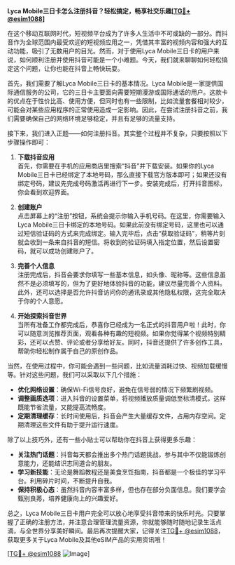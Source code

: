 **Lyca Mobile三日卡怎么注册抖音？轻松搞定，畅享社交乐趣[[TG💪+ @esim1088](https://t.me/s/esim1088)]**

在这个移动互联网时代，短视频平台成为了许多人生活中不可或缺的一部分。而抖音作为全球范围内最受欢迎的短视频应用之一，凭借其丰富的视频内容和强大的互动功能，吸引了无数用户的目光。然而，对于使用Lyca Mobile三日卡的用户来说，如何顺利注册并使用抖音可能是一个小难题。今天，我们就来聊聊如何轻松搞定这个问题，让你也能在抖音上畅快玩耍。

首先，我们需要了解Lyca Mobile三日卡的基本情况。Lyca Mobile是一家提供国际通信服务的公司，它的三日卡主要面向需要短期漫游或国际通话的用户。这款卡的优点在于性价比高、使用方便，但同时也有一些限制，比如流量套餐相对较少，可能会对某些应用程序的正常使用造成一定影响。因此，在尝试注册抖音之前，我们需要确保自己的网络环境足够稳定，并且有足够的流量支持。

接下来，我们进入正题——如何注册抖音。其实整个过程并不复杂，只要按照以下步骤操作即可：

1. **下载抖音应用**  
   首先，你需要在手机的应用商店里搜索“抖音”并下载安装。如果你的Lyca Mobile三日卡已经绑定了本地号码，那么直接下载官方版本即可；如果还没有绑定号码，建议先完成号码激活再进行下一步。安装完成后，打开抖音图标，你会看到欢迎界面。

2. **创建账户**  
   点击屏幕上的“注册”按钮，系统会提示你输入手机号码。在这里，你需要输入Lyca Mobile三日卡绑定的本地号码。如果此前没有绑定号码，这里也可以通过短信验证码的方式来完成绑定。输入完毕后，点击“获取验证码”，稍等片刻就会收到一条来自抖音的短信。将收到的验证码填入指定位置，然后设置密码，就可以成功创建账户了。

3. **完善个人信息**  
   注册完成后，抖音会要求你填写一些基本信息，如头像、昵称等。这些信息虽然不是必须填写的，但为了更好地体验抖音的功能，建议尽量完善个人资料。此外，还可以选择是否允许抖音访问你的通讯录或其他隐私权限，这完全取决于你的个人意愿。

4. **开始探索抖音世界**  
   当所有准备工作都完成后，恭喜你已经成为一名正式的抖音用户啦！此时，你可以随意浏览推荐页面，观看各种有趣的短视频。如果你觉得某个视频特别精彩，还可以点赞、评论或者分享给好友。同时，抖音还提供了许多创作工具，帮助你轻松制作属于自己的原创作品。

当然，在使用过程中，你可能会遇到一些问题，比如流量消耗过快、视频加载缓慢等。针对这些问题，我们可以采取以下几个措施：

- **优化网络设置**：确保Wi-Fi信号良好，避免在信号弱的情况下频繁刷视频。
- **调整画质选项**：进入抖音的设置菜单，将视频播放质量调低至标清模式，这样既能节省流量，又能提高流畅度。
- **定期清理缓存**：长时间使用后，抖音会产生大量缓存文件，占用内存空间。定期清理这些文件有助于提升运行速度。

除了以上技巧外，还有一些小贴士可以帮助你在抖音上获得更多乐趣：

- **关注热门话题**：抖音每天都会推出多个热门话题挑战，参与其中不仅能锻炼创意能力，还能结识志同道合的朋友。
- **学习新技能**：无论是舞蹈教程还是美食烹饪指南，抖音都是一个极佳的学习平台。利用碎片时间，不断提升自我。
- **保持积极心态**：虽然抖音内容丰富多样，但也存在部分负面信息。我们要学会甄别良莠，培养健康向上的兴趣爱好。

总之，Lyca Mobile三日卡用户完全可以放心地享受抖音带来的快乐时光。只要掌握了正确的注册方法，并注意合理管理流量资源，你就能够随时随地记录生活点滴，与全世界分享美好瞬间。最后再次提醒大家，记得关注[TG💪+ @esim1088](https://t.me/s/esim1088)，获取更多关于Lyca Mobile及其他eSIM产品的实用资讯哦！

[[TG💪+ @esim1088](https://t.me/s/esim1088) ![Image](https://i.postimg.cc/4NQfJmqS/Snipaste-2025-05-13-00-14-12.png)]
